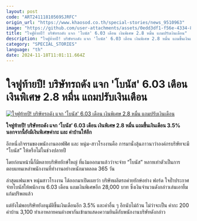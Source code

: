 ```yaml
---
layout: post
code: "ART24111810569SJRFC"
origin_url: "https://www.khaosod.co.th/special-stories/news_9510963"
image: "https://github.com/user-attachments/assets/0edd3df1-f56e-4334-863a-339f68c2593d"
title: "ใจฟูท้ายปี! บริษัทรถดัง แจก 'โบนัส' 6.03 เดือน เงินพิเศษ 2.8 หมื่น แถมปรับเงินเดือน"
description: "ใจฟูท้ายปี! บริษัทรถดัง แจก 'โบนัส' 6.03 เดือน เงินพิเศษ 2.8 หมื่น แถมขึ้นเงินเดือน 3.5% นอกจากนี้ยังมีเงินพิเศษค่ากะ และ ค่าบ้านให้อีก"
category: "SPECIAL_STORIES"
language: "th"
date: 2024-11-18T11:01:11.664Z
---
```


# ใจฟูท้ายปี! บริษัทรถดัง แจก 'โบนัส' 6.03 เดือน เงินพิเศษ 2.8 หมื่น แถมปรับเงินเดือน

[![ใจฟูท้ายปี! บริษัทรถดัง แจก 'โบนัส' 6.03 เดือน เงินพิเศษ 2.8 หมื่น แถมปรับเงินเดือน](https://www.khaosod.co.th/wpapp/uploads/2024/11/ford.jpg "ใจฟูท้ายปี! บริษัทรถดัง แจก 'โบนัส' 6.03 เดือน เงินพิเศษ 2.8 หมื่น แถมปรับเงินเดือน")](https://www.khaosod.co.th/wpapp/uploads/2024/11/ford.jpg)

**ใจฟูท้ายปี! บริษัทรถดัง แจก ‘โบนัส’ 6.03 เดือน เงินพิเศษ 2.8 หมื่น แถมขึ้นเงินเดือน 3.5% นอกจากนี้ยังมีเงินพิเศษค่ากะ และ ค่าบ้านให้อีก**

อีกหนึ่งกิจรรมของพนักงานออฟฟิศ และ หนุ่ม-สาวโรงงานคือ การมานั่งลุ้นภาวนาว่าองค์กรบริษัทจะมี “โบนัส” ให้หรือไม่ในช่วงปลายปี

โดยก่อนหน้านี้ก็มีหลายบริษัทยักษ์ใหญ่ ที่แง้มออกมาแล้วว่าจะจ่าย “โบนัส” หลายเท่าตัวเป็นการตอบแทนเหล่าพนักงานที่ทำงานอย่างหนักมาตลอด 365 วัน

ล่าสุดแฟนเพจ หนุ่มสาวโรงงาน ได้ออกมาเปิดเผยว่า บริษัทผลิตรถค่ายยักษ์อย่าง ฟอร์ด ใจป้ำประกาศจ่ายโบนัสให้พนักงาน 6.03 เดือน แถมเงินพิเศษอีก 28,000 บาท ซึ่งเงินจำนวนดังกล่าวเล่นเอายิ้มแก้มปริพอแล้ว

แต่ยังไม่พอบริษัทยังอนุมัติขึ้นเงินเดือนอีก 3.5% และค่าอื่น ๆ อีกนับไม่ถ้วน ไม่ว่าจะเป็น ค่ากะ 200 ค่าบ้าน 3,100 ทำเอาหลายคนต่างพากันเข้ามาแสดงความยินดีกับพนักงานบริษัทดังกล่าว

